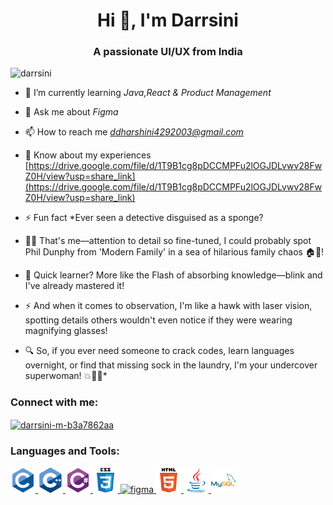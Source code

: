 <h1 align="center">Hi 👋, I'm Darrsini</h1>
<h3 align="center">A passionate UI/UX from India</h3>

<p align="left"> <img src="https://komarev.com/ghpvc/?username=darrsini&label=Profile%20views&color=0e75b6&style=flat" alt="darrsini" /> </p>

- 🌱 I’m currently learning *Java,React & Product Management*

- 💬 Ask me about *Figma*

- 📫 How to reach me *ddharshini4292003@gmail.com*

- 📄 Know about my experiences [https://drive.google.com/file/d/1T9B1cg8pDCCMPFu2lOGJDLvwv28FwZ0H/view?usp=share_link](https://drive.google.com/file/d/1T9B1cg8pDCCMPFu2lOGJDLvwv28FwZ0H/view?usp=share_link)

- ⚡ Fun fact *Ever seen a detective disguised as a sponge?
- 🕵‍♂ That's me—attention to detail so fine-tuned, I could probably spot Phil Dunphy from 'Modern Family' in a sea of hilarious family chaos 🏠👀!
- 🧐 Quick learner? More like the Flash of absorbing knowledge—blink and I've already mastered it!
- ⚡ And when it comes to observation, I'm like a hawk with laser vision, spotting details others wouldn't even notice if they were wearing magnifying glasses!
- 🔍 So, if you ever need someone to crack codes, learn languages overnight, or find that missing sock in the laundry, I'm your undercover superwoman! 💥🦸‍♂*

<h3 align="left">Connect with me:</h3>
<p align="left">
<a href="https://linkedin.com/in/darrsini-m-b3a7862aa" target="blank"><img align="center" src="https://raw.githubusercontent.com/rahuldkjain/github-profile-readme-generator/master/src/images/icons/Social/linked-in-alt.svg" alt="darrsini-m-b3a7862aa" height="30" width="40" /></a>
</p>

<h3 align="left">Languages and Tools:</h3>
<p align="left"> <a href="https://www.cprogramming.com/" target="_blank" rel="noreferrer"> <img src="https://raw.githubusercontent.com/devicons/devicon/master/icons/c/c-original.svg" alt="c" width="40" height="40"/> </a> <a href="https://www.w3schools.com/cpp/" target="_blank" rel="noreferrer"> <img src="https://raw.githubusercontent.com/devicons/devicon/master/icons/cplusplus/cplusplus-original.svg" alt="cplusplus" width="40" height="40"/> </a> <a href="https://www.w3schools.com/cs/" target="_blank" rel="noreferrer"> <img src="https://raw.githubusercontent.com/devicons/devicon/master/icons/csharp/csharp-original.svg" alt="csharp" width="40" height="40"/> </a> <a href="https://www.w3schools.com/css/" target="_blank" rel="noreferrer"> <img src="https://raw.githubusercontent.com/devicons/devicon/master/icons/css3/css3-original-wordmark.svg" alt="css3" width="40" height="40"/> </a> <a href="https://www.figma.com/" target="_blank" rel="noreferrer"> <img src="https://www.vectorlogo.zone/logos/figma/figma-icon.svg" alt="figma" width="40" height="40"/> </a> <a href="https://www.w3.org/html/" target="_blank" rel="noreferrer"> <img src="https://raw.githubusercontent.com/devicons/devicon/master/icons/html5/html5-original-wordmark.svg" alt="html5" width="40" height="40"/> </a> <a href="https://www.java.com" target="_blank" rel="noreferrer"> <img src="https://raw.githubusercontent.com/devicons/devicon/master/icons/java/java-original.svg" alt="java" width="40" height="40"/> </a> <a href="https://www.mysql.com/" target="_blank" rel="noreferrer"> <img src="https://raw.githubusercontent.com/devicons/devicon/master/icons/mysql/mysql-original-wordmark.svg" alt="mysql" width="40" height="40"/> </a> </p>
